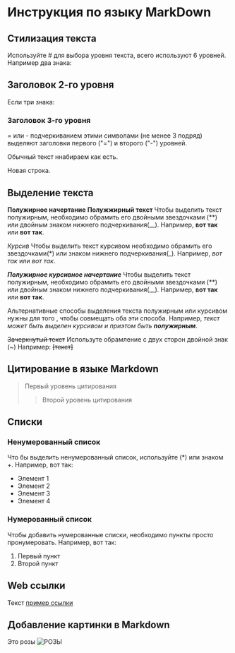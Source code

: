 # Инструкция по языку MarkDown

## Стилизация текста
Используйте # для выбора уровня текста, всего используют 6 уровней.
 Например два знака:
## Заголовок 2-го уровня
Если три знака:
### Заголовок 3-го уровня

= или - подчеркиванием этими символами (не менее 3 подряд) выделяют заголовки первого ("=") и второго ("-") уровней.

Обычный текст ннабираем как есть.

Новая строка.

## Выделение текста

__Полужирное начертание__ **Полужжирный текст**
Чтобы выделить текст полужирным, необходимо обрамить его двойными звездочками (**) или двойным знаком нижнего подчеркивания(__). Например, **вот так** или __вот так__.


*Курсив*
Чтобы выделить текст курсивом необходимо обрамить его звездочками(*) или знаком нижнего подчеркивания(_). Например, *вот так* или _вот так_.


***Полужирное курсивное начертание***
Чтобы выделить текст полужирным, необходимо обрамить его двойными звездочками (**) или двойным знаком нижнего подчеркивания(__). Например, **вот так** или __вот так__.

Альтернативные способы выделения текста полужирным или курсивом нужны для того , чтобы совмещать оба эти способа. Например, _текст может быть выделен курсивом и приэтом быть **полужирным**_.

~~Зачеркнутый текст~~
Используте обрамление c двух сторон двойной знак (~) Например: ~~[текст]~~

## Цитирование в языке Markdown
> Первый уровень цитирования
>> Второй уровень цитирования

## Списки
### Ненумерованный список
Что бы выделить ненумерованный список, используйте (*) или знаком +.
Например, вот так:
* Элемент 1
* Элемент 2
* Элемент 3
* Элемент 4

### Нумерованный список
Чтобы добавить нумерованные списки, необходимо пункты просто пронумеровать.
Например, вот так:
1. Первый пункт
2. Второй пункт

## Web ссылки
Текст [пример ссылки](http.exampl.com "Всплывающая подсказка")

## Добавление картинки в Markdown
Это розы
![РОЗЫ](rose.jpg)
